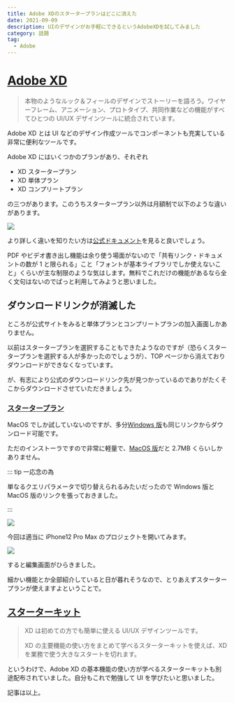 ```yaml
---
title: Adobe XDのスタータープランはどこに消えた
date: 2021-09-09
description: UIのデザインがお手軽にできるというAdobeXDを試してみました
category: 話題
tag:
  - Adobe
---
```


# [Adobe XD](https://www.adobe.com/jp/products/xd.html)

> 本物のようなルック＆フィールのデザインでストーリーを語ろう。ワイヤーフレーム、アニメーション、プロトタイプ、共同作業などの機能がすべてひとつの UI/UX デザインツールに統合されています。

Adobe XD とは UI などのデザイン作成ツールでコンポーネントも充実している非常に便利なツールです。

Adobe XD にはいくつかのプランがあり、それぞれ

- XD スタータープラン
- XD 単体プラン
- XD コンプリートプラン

の三つがあります。このうちスタータープラン以外は月額制で以下のような違いがあります。

![](https://pbs.twimg.com/media/E-zZ5s8VUAMZtmt?format=jpg&name=4096x4096)

より詳しく違いを知りたい方は[公式ドキュメント](https://www.adobe.com/jp/products/xd/pricing/individual.html)を見ると良いでしょう。

PDF やビデオ書き出し機能は余り使う場面がないので「共有リンク・ドキュメントの数が 1 と限られる」こと「フォントが基本ライブラリでしか使えないこと」くらいが主な制限のような気はします。無料でこれだけの機能があるなら全く文句はないのでぱっと利用してみようと思いました。

<Amazon />

## ダウンロードリンクが消滅した

ところが公式サイトをみると単体プランとコンプリートプランの加入画面しかありません。

以前はスタータープランを選択することもできたようなのですが（恐らくスタータープランを選択する人が多かったのでしょうが）、TOP ページから消えておりダウンロードができなくなっています。

が、有志により公式のダウンロードリンク先が見つかっているのでありがたくそこからダウンロードさせていただきましょう。

### [スタータープラン](https://creativecloud.adobe.com/apps/download/xd)

MacOS でしか試していないのですが、多分[Windows 版](https://prod-rel-ffc-ccm.oobesaas.adobe.com/adobe-ffc-external/core/v1/wam/download?sapCode=SPRK&productName=XD&version=43.0.12&os=win)も同じリンクからダウンロード可能です。

ただのインストーラですので非常に軽量で、[MacOS 版](https://prod-rel-ffc-ccm.oobesaas.adobe.com/adobe-ffc-external/core/v1/wam/download?sapCode=SPRK&productName=XD&version=43.0.12&os=mac)だと 2.7MB くらいしかありません。

::: tip 一応念の為

単なるクエリパラメータで切り替えられるみたいだったので Windows 版と MacOS 版のリンクを張っておきました。

:::

![](https://media.discordapp.net/attachments/885330484157087795/885330605917761656/02.png?width=1412&height=989)

今回は適当に iPhone12 Pro Max のプロジェクトを開いてみます。

![](https://media.discordapp.net/attachments/885330484157087795/885330606387519548/01.png?width=1412&height=880)

すると編集画面がひらきました。

細かい機能とか全部紹介していると日が暮れそうなので、とりあえずスタータープランが使えますよということで。

## [スターターキット](https://www.adobe.com/jp/products/xd.html#starterkit)

> XD は初めての方でも簡単に使える UI/UX デザインツールです。
>
> XD の主要機能の使い方をまとめて学べるスターターキットを使えば、XD を業務で使う大きなスタートを切れます。

というわけで、Adobe XD の基本機能の使い方が学べるスターターキットも別途配布されていました。自分もこれで勉強して UI を学びたいと思いました。

記事は以上。

<Amazon />
